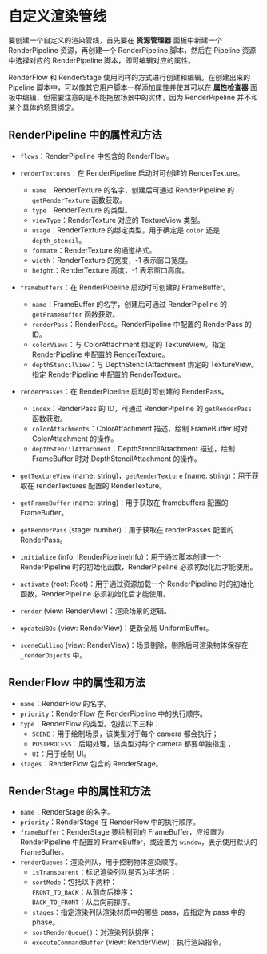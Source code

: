 # 自定义渲染管线

要创建一个自定义的渲染管线，首先要在 **资源管理器** 面板中新建一个 RenderPipeline 资源，再创建一个 RenderPipeline 脚本，然后在 Pipeline 资源中选择对应的 RenderPipeline 脚本，即可编辑对应的属性。

RenderFlow 和 RenderStage 使用同样的方式进行创建和编辑。在创建出来的 Pipeline 脚本中，可以像其它用户脚本一样添加属性并使其可以在 **属性检查器** 面板中编辑，但需要注意的是不能拖放场景中的实体，因为 RenderPipeline 并不和某个具体的场景绑定。

## RenderPipeline 中的属性和方法

- `flows`：RenderPipeline 中包含的 RenderFlow。

- `renderTextures`：在 RenderPipeline 启动时可创建的 RenderTexture。

    - `name`：RenderTexture 的名字，创建后可通过 RenderPipeline 的 `getRenderTexture` 函数获取。
    - `type`：RenderTexture 的类型。
    - `viewType`：RenderTexture 对应的 TextureView 类型。
    - `usage`：RenderTexture 的绑定类型，用于确定是 `color` 还是 `depth_stencil`。
    - `formate`：RenderTexture 的通道格式。
    - `width`：RenderTexture 的宽度，-1 表示窗口宽度。
    - `height`：RenderTexture 高度，-1 表示窗口高度。

- `framebuffers`：在 RenderPipeline 启动时可创建的 FrameBuffer。

    - `name`：FrameBuffer 的名字，创建后可通过 RenderPipeline 的 `getFrameBuffer` 函数获取。
    - `renderPass`：RenderPass。RenderPipeline 中配置的 RenderPass 的 ID。
    - `colorViews`：与 ColorAttachment 绑定的 TextureView。指定 RenderPipeline 中配置的 RenderTexture。
    - `depthStencilView`：与 DepthStencilAttachment 绑定的 TextureView。指定 RenderPipeline 中配置的 RenderTexture。
- `renderPasses`：在 RenderPipeline 启动时可创建的 RenderPass。
    - `index`：RenderPass 的 ID，可通过 RenderPipeline 的 `getRenderPass` 函数获取。
    - `colorAttachments`：ColorAttachment 描述，绘制 FrameBuffer 时对 ColorAttachment 的操作。
    - `depthStencilAttachment`：DepthStencilAttachment 描述，绘制 FrameBuffer 时对 DepthStencilAttachment 的操作。

- `getTextureView` (name: string)，`getRenderTexture` (name: string)：用于获取在 renderTextures 配置的 RenderTexture。
- `getFrameBuffer` (name: string)：用于获取在 framebuffers 配置的 FrameBuffer。
- `getRenderPass` (stage: number)：用于获取在 renderPasses 配置的 RenderPass。
- `initialize` (info: IRenderPipelineInfo)：用于通过脚本创建一个 RenderPipeline 时的初始化函数，RenderPipeline 必须初始化后才能使用。
- `activate` (root: Root)：用于通过资源加载一个 RenderPipeline 时的初始化函数，RenderPipeline 必须初始化后才能使用。
- `render` (view: RenderView)：渲染场景的逻辑。
- `updateUBOs` (view: RenderView)：更新全局 UniformBuffer。
- `sceneCulling` (view: RenderView)：场景剔除，剔除后可渲染物体保存在 `_renderObjects` 中。

## RenderFlow 中的属性和方法

- `name`：RenderFlow 的名字。
- `priority`：RenderFlow 在 RenderPipeline 中的执行顺序。
- `type`：RenderFlow 的类型。包括以下三种：
    - `SCENE`：用于绘制场景，该类型对于每个 camera 都会执行；
    - `POSTPROCESS`：后期处理，该类型对每个 camera 都要单独指定；
    - `UI`：用于绘制 UI。
- `stages`：RenderFlow 包含的 RenderStage。

## RenderStage 中的属性和方法

- `name`：RenderStage 的名字。
- `priority`：RenderStage 在 RenderFlow 中的执行顺序。
- `frameBuffer`：RenderStage 要绘制到的 FrameBuffer，应设置为 RenderPipeline 中配置的 FrameBuffer，或设置为 `window`，表示使用默认的 FrameBuffer。
- `renderQueues`：渲染列队，用于控制物体渲染顺序。
    - `isTransparent`：标记渲染列队是否为半透明；
    - `sortMode`：包括以下两种：<br>`FRONT_TO_BACK`：从前向后排序；<br>`BACK_TO_FRONT`：从后向前排序。
    - `stages`：指定渲染列队渲染材质中的哪些 pass，应指定为 pass 中的 phase。
    - `sortRenderQueue()`：对渲染列队排序；
    - `executeCommandBuffer` (view: RenderView)：执行渲染指令。
